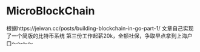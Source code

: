 # MicroBlockChain
根据https://jeiwan.cc/posts/building-blockchain-in-go-part-1/ 文章自己实现了一个简版的比特币系统
第三份工作起薪20k，全额社保，争取早点拿到上海户口～～～～
